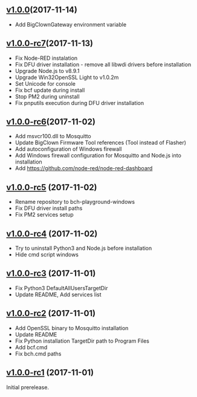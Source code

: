 ## [v1.0.0](https://github.com/bigclownlabs/bch-playground-windows/releases/tag/v1.0.0)(2017-11-14)

  * Add BigClownGateway environment variable

## [v1.0.0-rc7](https://github.com/bigclownlabs/bch-playground-windows/releases/tag/v1.0.0-rc7)(2017-11-13)

  * Fix Node-RED instalation
  * Fix DFU driver installation - remove all libwdi drivers before installation
  * Upgrade Node.js to v8.9.1
  * Upgrade Win32OpenSSL Light to v1.0.2m
  * Set Unicode for console
  * Fix bcf update during install
  * Stop PM2 during uninstall
  * Fix pnputils execution during DFU driver installation

## [v1.0.0-rc6](https://github.com/bigclownlabs/bch-playground-windows/releases/tag/v1.0.0-rc6)(2017-11-02)

  * Add msvcr100.dll to Mosquitto
  * Update BigClown Firmware Tool references (Tool instead of Flasher)
  * Add autoconfiguration of Windows firewall
  * Add Windows firewall configuration for Mosquitto and Node.js into installation
  * Add https://github.com/node-red/node-red-dashboard

## [v1.0.0-rc5](https://github.com/bigclownlabs/bch-playground-windows/releases/tag/v1.0.0-rc5) (2017-11-02)

  * Rename repository to bch-playground-windows
  * Fix DFU driver install paths
  * Fix PM2 services setup

## [v1.0.0-rc4](https://github.com/bigclownlabs/bch-hub-windows/releases/tag/v1.0.0-rc4) (2017-11-02)

 * Try to uninstall Python3 and Node.js before installation
 * Hide cmd script windows

## [v1.0.0-rc3](https://github.com/bigclownlabs/bch-hub-windows/releases/tag/v1.0.0-rc3) (2017-11-01)

 * Fix Python3 DefaultAllUsersTargetDir
 * Update README, Add services list

## [v1.0.0-rc2](https://github.com/bigclownlabs/bch-hub-windows/releases/tag/v1.0.0-rc2) (2017-11-01)

  * Add OpenSSL binary to Mosquitto installation
  * Update README
  * Fix Python installation TargetDir path to Program Files
  * Add bcf.cmd
  * Fix bch.cmd paths

## [v1.0.0-rc1](https://github.com/bigclownlabs/bch-hub-windows/releases/tag/v1.0.0-rc1) (2017-11-01)

Initial prerelease.
